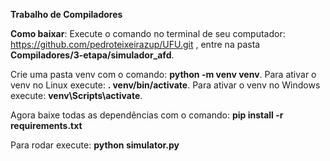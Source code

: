 **Trabalho de Compiladores**

**Como baixar**: Execute o comando no terminal de seu computador: https://github.com/pedroteixeirazup/UFU.git , entre na pasta **Compiladores/3-etapa/simulador_afd**.

Crie uma pasta venv com o comando: **python -m venv venv**.
Para ativar o venv no Linux execute: **. venv/bin/activate**.
Para ativar o venv no Windows execute: **venv\Scripts\activate**.

Agora baixe todas as dependências com o comando: **pip install -r requirements.txt**

Para rodar execute: **python simulator.py**

